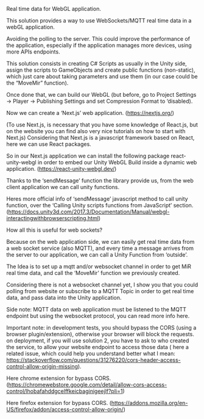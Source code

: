 Real time data for WebGL application.

This solution provides a way to use WebSockets/MQTT real time data in a webGL application.

Avoiding the polling to the server. This could improve the performance of the application, especially if the application manages more devices, using more APIs endpoints.

This solution consists in creating C# Scripts as usually in the Unity side, assign the scripts to GameObjects and create public functions (non-static), which just care about taking parameters and use them (in our case could be the “MoveMir” function).

Once done that, we can build our WebGL (but before, go to Project Settings -> Player -> Publishing Settings and set Compression Format to ‘disabled).

Now we can create a ‘Next.js’ web application. (https://nextjs.org/)

(To use Next.js, is necessary that you have some knowledge of React.js, but on the website you can find also very nice tutorials on how to start with Next.js)
Considering that Next.js is a javascript framework based on React, here we can use React packages.

So in our Next.js application we can install the following package react-unity-webgl in order to embed our Unity WebGL Build inside a dynamic web application. (https://react-unity-webgl.dev/)

Thanks to the ‘sendMessage’ function the library provide us, from the web client application we can call unity functions.

Heres more official info of ‘sendMessage’ javascript method to call unity function, over the ‘Calling Unity scripts functions from JavaScript’ section. (https://docs.unity3d.com/2017.3/Documentation/Manual/webgl-interactingwithbrowserscripting.html)


How all this is useful for web sockets?

Because on the web application side, we can easily get real time data from a web socket service (also MQTT), and every time a message arrives from the server to our application, we can call a Unity Function from ‘outside’.

The Idea is to set up a mqtt and/or websocket channel in order to get MiR real time data, and call the ‘MoveMir’ function we previously created.

Considering there is not a websocket channel yet, I show you that you could polling from website or subscribe to a MQTT Topic in order to get real time data, and pass data into the Unity application.

Side note: MQTT data on web application must be listened to the MQTT endpoint but using the websocket protocol, you can read more info here.

Important note: in development tests, you should bypass the CORS (using a browser plugin/extension), otherwise your browser will block the requests. on deployment, if you will use solution 2, you have to ask to who created the service, to allow your website endpoint to access those data ( here a related issue, which could help you understand better what I mean: https://stackoverflow.com/questions/31276220/cors-header-access-control-allow-origin-missing).

Here chrome extension for bypass CORS. (https://chromewebstore.google.com/detail/allow-cors-access-control/lhobafahddgcelffkeicbaginigeejlf?pli=1)

Here firefox extension for bypass CORS. (https://addons.mozilla.org/en-US/firefox/addon/access-control-allow-origin/)
